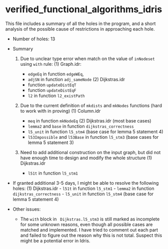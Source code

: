 # verified_functional_algorithms_idris
This file includes a summary of all the holes in the program, and a short analysis of the possible cause of restrictions in approaching each hole.

- Number of holes: 13
- Summary
  1. Due to unclear type error when match on the value of `inNodeset` using `with` rule:
    (1) Graph.idr:
        - `edgeEq` in function `edgeWEq`,
        - `adjSN` in function `adj_sameNode`
    (2) Dijkstras.idr
        - function `updateDistEqT`
        - function `updateDistEqF`
        - `l2` in function `l2_existPath`

  2. Due to the current definition of `mkdists` and `mkNodes` functions (hard to work with in proving)
    (1) Column.idr
        - `meq` in function `mkNodeEq`
    (2) Dijkstras.idr (most base cases)
        - `lemma2` and `base` in function `dijkstras_correctness`
        - `l5_unit` in function `l5_stm4` (base case for lemma 5 statement 4)
        - `l53Impossible` and `l53Base` in function `l5_stm3` (base cases for lemma 5 statement 3)
  3. Need to add additional construction on the input graph, but did not have enough time to design and modify the whole structure
    (1) Dijkstras.idr
        - `l51t` in function `l5_stm1`

- If granted additional 3-5 days, I might be able to resolve the following holes:
  (1) Dijkstras.idr
      - `l51t` in function `l5_stm1`
      - `lemma2` in function `dijkstras_correctness`
      - `l5_unit` in function `l5_stm4` (base case for lemma 5 statement 4)


- Other issues:
  - The `with` block in ` Dijkstras.l5_stm3` is still marked as incomplete for some unknown reasons, even though all possible cases are matched and implemented. I have tried to comment out each part and failed to figure out the reason why this is not total. Suspect this might be a potential error in Idris. 
